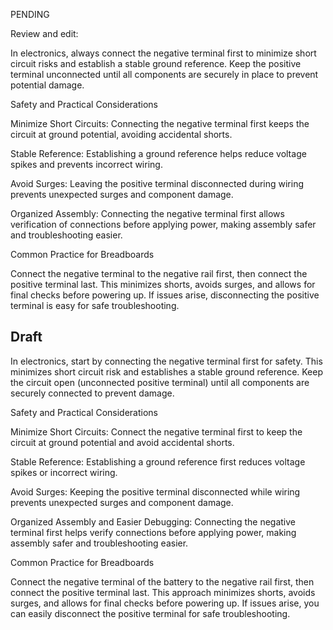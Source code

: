 PENDING

Review and edit:


In electronics, always connect the negative terminal first to minimize short circuit risks and establish a stable ground reference. Keep the positive terminal unconnected until all components are securely in place to prevent potential damage.

Safety and Practical Considerations

Minimize Short Circuits: Connecting the negative terminal first keeps the circuit at ground potential, avoiding accidental shorts.

Stable Reference: Establishing a ground reference helps reduce voltage spikes and prevents incorrect wiring.

Avoid Surges: Leaving the positive terminal disconnected during wiring prevents unexpected surges and component damage.

Organized Assembly: Connecting the negative terminal first allows verification of connections before applying power, making assembly safer and troubleshooting easier.

Common Practice for Breadboards

Connect the negative terminal to the negative rail first, then connect the positive terminal last. This minimizes shorts, avoids surges, and allows for final checks before powering up. If issues arise, disconnecting the positive terminal is easy for safe troubleshooting.


Draft
----------

In electronics, start by connecting the negative terminal first for safety. This minimizes short circuit risk and establishes a stable ground reference. Keep the circuit open (unconnected positive terminal) until all components are securely connected to prevent damage.

Safety and Practical Considerations

Minimize Short Circuits: Connect the negative terminal first to keep the circuit at ground potential and avoid accidental shorts.

Stable Reference: Establishing a ground reference first reduces voltage spikes or incorrect wiring.

Avoid Surges: Keeping the positive terminal disconnected while wiring prevents unexpected surges and component damage.

Organized Assembly and Easier Debugging: Connecting the negative terminal first helps verify connections before applying power, making assembly safer and troubleshooting easier.

Common Practice for Breadboards

Connect the negative terminal of the battery to the negative rail first, then connect the positive terminal last. This approach minimizes shorts, avoids surges, and allows for final checks before powering up. If issues arise, you can easily disconnect the positive terminal for safe troubleshooting.
